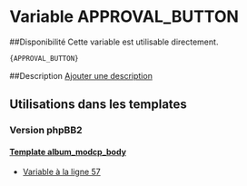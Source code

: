 # Variable APPROVAL_BUTTON

##Disponibilité
Cette variable est utilisable directement.

```html
{APPROVAL_BUTTON}
```

##Description
[Ajouter une description](https://fa-tvars.appspot.com/var/APPROVAL_BUTTON)

## Utilisations dans les templates

### Version phpBB2

#### [Template album_modcp_body](subsilver/album_modcp_body.md#readme)
* [Variable &agrave; la ligne 57](../subsilver/album_modcp_body.tpl#L57)